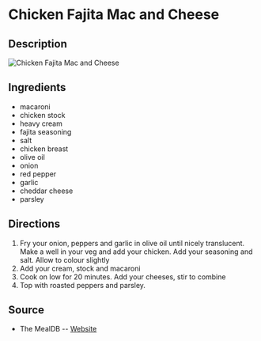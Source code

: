 # Chicken Fajita Mac and Cheese

## Description
![Chicken Fajita Mac and Cheese](https://www.themealdb.com/images/media/meals/qrqywr1503066605.jpg "Chicken Fajita Mac and Cheese")

## Ingredients
- macaroni
- chicken stock
- heavy cream
- fajita seasoning
- salt
- chicken breast
- olive oil
- onion
- red pepper
- garlic
- cheddar cheese
- parsley

## Directions
1. Fry your onion, peppers and garlic in olive oil until nicely translucent. Make a well in your veg and add your chicken. Add your seasoning and salt. Allow to colour slightly
2. Add your cream, stock and macaroni
3. Cook on low for 20 minutes. Add your cheeses, stir to combine
4. Top with roasted peppers and parsley.

## Source

- The MealDB -- [Website](https://themealdb.com/)
